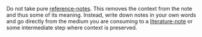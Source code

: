 Do not take pure [reference-notes](reference-notes.md). This removes the context from the note and thus some of its meaning. Instead, write down notes in your own words and go directly from the medium you are consuming to a [literature-note](literature-notes.md) or some intermediate step where context is preserved.
